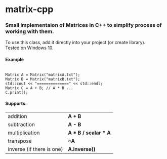 # matrix-cpp

<h3>Small implementaion of Matrices in C++ to simplify process of working with them.</h3>
<div>
  To use this class, add it directly into your project (or create library).
  <br/>
  Tested on Windows 10.
</div>

<h4>Example</h4>

<code>
Matrix A = Matrix("matrixA.txt");
Matrix B = Matrix("matrixB.txt");
std::cout << "==============" << std::endl;
Matrix C = A + B; // A * B ...
C.print();
</code>


<div>
  <h4>Supports:</h4>
  <table>
    <tr>
      <td>addition</td>
      <td><b>A + B</b></td>
    </tr>
    <tr>
      <td>subtraction</td>
      <td><b>A - B</b></td>
    </tr>
    <tr>
      <td>multiplication</td>
      <td><b>A * B / scalar * A</b></td>
    </tr>
    <tr>
      <td>transpose</td>
      <td><b>~A</b></td>
    </tr>
    <tr>
      <td>inverse (if there is one)</td>
      <td><b>A.inverse()</b></td>
    </tr>
  </table>
</div>
